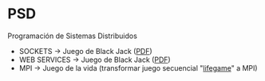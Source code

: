 # PSD
Programación de Sistemas Distribuidos

* SOCKETS -> Juego de Black Jack ([PDF](Sockets/PSD_Sockets_Prac1_BlackJack/Practica%201.pdf))
* WEB SERVICES -> Juego de Black Jack ([PDF](WebServices/PSD_WebServices_Prac2_BlackJack/Practica%202%20-%20Black%20Jack%20con%20Web%20Services.pdf))
* MPI -> Juego de la vida (transformar juego secuencial "[lifegame](MPI/lifeGame)" a MPI)
